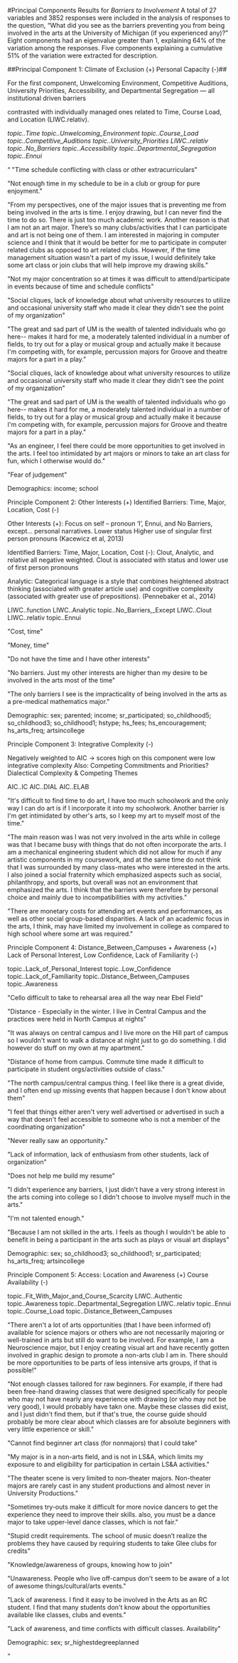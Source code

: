 #Principal Components Results for *Barriers to Involvement*
A total of 27 variables and 3852 responses were included in the analysis of responses to the question, “What did you see as the barriers preventing you from being involved in the arts at the University of Michigan (if you experienced any)?” Eight components had an eigenvalue greater than 1, explaining 64% of the variation among the responses. Five components explaining a cumulative 51% of the variation were extracted for description. 


##Principal Component 1: 
Climate of Exclusion (+)
Personal Capacity (-)##

For the first component, Unwelcoming Environment, Competitive Auditions, University Priorities, Accessibility, and Departmental Segregation — all institutional driven barriers

contrasted with individually managed ones related to Time, Course Load, and Location (LIWC.relativ). 

<var>topic..Time
topic..Unwelcoming_Environment
topic..Course_Load
topic..Competitive_Auditions
topic..University_Priorities
LIWC..relativ
topic..No_Barriers
topic..Accessibility
topic..Departmental_Segregation
topic..Ennui</var>


<q>
"Time schedule conflicting with class or other extracurriculars"

"Not enough time in my schedule to be in a club or group for pure enjoyment."

"From my perspectives, one of the major issues that is preventing me from being involved in the arts is time. I enjoy drawing, but I can never find the time to do so. There is just too much academic work. Another reason is that I am not an art major. There’s so many clubs/activities that I can participate and art is not being one of them. I am interested in majoring in computer science and I think that it would be better for me to participate in computer related clubs as opposed to art related clubs. However, if the time management situation wasn't a part of my issue, I would definitely take some art class or join clubs that will help improve my drawing skills."

"Not my major concentration so at times it was difficult to attend/participate in events because of time and schedule conflicts"

"Social cliques, lack of knowledge about what university resources to utilize and occasional university staff who made it clear they didn't see the point of my organization"

"The great and sad part of UM is the wealth of talented individuals who go here-- makes it hard for me, a moderately talented individual in a number of fields, to try out for a play or musical group and actually make it because I'm competing with, for example, percussion majors for Groove and theatre majors for a part in a play."

"Social cliques, lack of knowledge about what university resources to utilize and occasional university staff who made it clear they didn't see the point of my organization"

"The great and sad part of UM is the wealth of talented individuals who go here-- makes it hard for me, a moderately talented individual in a number of fields, to try out for a play or musical group and actually make it because I'm competing with, for example, percussion majors for Groove and theatre majors for a part in a play."

"As an engineer, I feel there could be more opportunities to get involved in the arts. I feel too intimidated by art majors or minors to take an art class for fun, which I otherwise would do."

"Fear of judgement"
</q>


Demographics: income; school



Principle Component 2: 
Other Interests (+)
Identified Barriers: Time, Major, Location, Cost (-)

Other Interests (+): Focus on self – pronoun ‘I’, Ennui, and No Barriers, except… 
personal narratives.
Lower status
Higher use of singular first person pronouns
(Kacewicz et al, 2013)

Identified Barriers: Time, Major, Location, Cost (-): Clout, Analytic, and relative all negative weighted. Clout is associated with status and lower use of first person pronouns 

Analytic: Categorical language is a style that combines heightened abstract thinking (associated with greater article use) and cognitive complexity (associated with greater use of prepositions). (Pennebaker et al., 2014)

LIWC..function
LIWC..Analytic
topic..No_Barriers,_Except
LIWC..Clout
LIWC..relativ
topic..Ennui


"Cost, time"

"Money, time"

"Do not have the time and I have other interests"

"No barriers. Just my other interests are higher than my desire to be involved in the arts most of the time"

"The only barriers I see is the impracticality of being involved in the arts as a pre-medical mathematics major."



Demographic: sex; parented; income; sr_participated; so_childhood5; so_childhood3; so_childhood1; hstype; hs_fees; hs_encouragement; hs_arts_freq; artsincollege



Principle Component 3: 
Integrative Complexity (-)

Negatively weighted to AIC -> scores high on this component were low integrative complexity
Also: Competing Commitments and Priorities?
Dialectical Complexity & Competing Themes

AIC..IC
AIC..DIAL
AIC..ELAB


"It's difficult to find time to do art, I have too much schoolwork and the only way I can do art is if I incorporate it into my schoolwork. Another barrier is I'm get intimidated by other's arts, so I keep my art to myself most of the time."

"The main reason was I was not very involved in the arts while in college was that I became busy with things that do not often incorporate the arts. I am a mechanical engineering student which did not allow for much if any artistic components in my coursework, and at the same time do not think that I was surrounded by many class-mates who were interested in the arts. I also joined a social fraternity which emphasized aspects such as social, philanthropy, and sports, but overall was not an environment that emphasized the arts. I think that the barriers were therefore by personal choice and mainly due to incompatibilities with my activities."

"There are monetary costs for attending art events and performances, as well as other social group-based disparities. A lack of an academic focus in the arts, I think, may have limited my involvement in college as compared to high school where some art was required."


Principle Component 4: 
Distance_Between_Campuses + Awareness (+)
Lack of Personal Interest, Low Confidence, Lack of Familiarity (-)

topic..Lack_of_Personal_Interest
topic..Low_Confidence
topic..Lack_of_Familiarity
topic..Distance_Between_Campuses
topic..Awareness



"Cello difficult to take to rehearsal area all the way near Ebel Field"

"Distance - Especially in the winter. I live in Central Campus and the practices were held in North Campus at nights"

"It was always on central campus and I live more on the Hill part of campus so I wouldn't want to walk a distance at night just to go do something. I did however do stuff on my own at my apartment."

"Distance of home from campus. Commute time made it difficult to participate in student orgs/activities outside of class."

"The north campus/central campus thing. I feel like there is a great divide, and I often end up missing events that happen because I don't know about them"

"I feel that things either aren't very well advertised or advertised in such a way that doesn't feel accessible to someone who is not a member of the coordinating organization"

"Never really saw an opportunity."

"Lack of information, lack of enthusiasm from other students, lack of organization"

"Does not help me build my resume"

"I didn't experience any barriers, I just didn't have a very strong interest in the arts coming into college so I didn't choose to involve myself much in the arts."

"I'm not talented enough."

"Because I am not skilled in the arts. I feels as though I wouldn't be able to benefit in being a participant in the arts such as plays or visual art displays"


Demographic: sex; so_childhood3; so_childhood1; sr_participated; hs_arts_freq; artsincollege


Principle Component 5: 
Access: Location and Awareness (+)
Course Availability (-)

topic..Fit_With_Major_and_Course_Scarcity
LIWC..Authentic
topic..Awareness
topic..Departmental_Segregation
LIWC..relativ
topic..Ennui
topic..Course_Load
topic..Distance_Between_Campuses



"There aren't a lot of arts opportunities (that I have been informed of) available for science majors or others who are not necessarily majoring or well-trained in arts but still do want to be involved. For example, I am a Neuroscience major, but I enjoy creating visual art and have recently gotten involved in graphic design to promote a non-arts club I am in. There should be more opportunities to be parts of less intensive arts groups, if that is possible!"


"Not enough classes tailored for raw beginners. For example, if there had been free-hand drawing classes that were designed specifically for people who may not have nearly any experience with drawing (or who may not be very good), I would probably have takn one. Maybe these classes did exist, and I just didn't find them, but if that's true, the course guide should probably be more clear about which classes are for absolute beginners with very little experience or skill."

"Cannot find beginner art class (for nonmajors) that I could take"


"My major is in a non-arts field, and is not in LS&A, which limits my exposure to and eligibility for participation in certain LS&A activities."

"The theater scene is very limited to non-theater majors. Non-theater majors are rarely cast in any student productions and almost never in University Productions."

"Sometimes try-outs make it difficult for more novice dancers to get the experience they need to improve their skills. also, you must be a dance major to take upper-level dance classes, which is not fair."

"Stupid credit requirements. The school of music doesn’t realize the problems they have caused by requiring students to take Glee clubs for credits"



"Knowledge/awareness of groups, knowing how to join"

"Unawareness. People who live off-campus don't seem to be aware of a lot of awesome things/cultural/arts events."

"Lack of awareness. I find it easy to be involved in the Arts as an RC student. I find that many students don't know about the opportunities available like classes, clubs and events."

"Lack of awareness, and time conflicts with difficult classes. Availability"


Demographic: sex; sr_highestdegreeplanned

